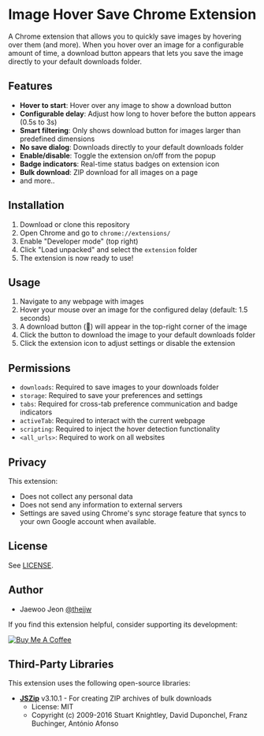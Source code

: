 # Image Hover Save Chrome Extension

A Chrome extension that allows you to quickly save images by hovering over them (and more). When you hover over an image for a configurable amount of time, a download button appears that lets you save the image directly to your default downloads folder.

## Features

- **Hover to start**: Hover over any image to show a download button
- **Configurable delay**: Adjust how long to hover before the button appears (0.5s to 3s)
- **Smart filtering**: Only shows download button for images larger than predefined dimensions
- **No save dialog**: Downloads directly to your default downloads folder
- **Enable/disable**: Toggle the extension on/off from the popup
- **Badge indicators**: Real-time status badges on extension icon
- **Bulk download**: ZIP download for all images on a page
- and more..

## Installation

1. Download or clone this repository
2. Open Chrome and go to `chrome://extensions/`
3. Enable "Developer mode" (top right)
4. Click "Load unpacked" and select the `extension` folder
5. The extension is now ready to use!

## Usage

1. Navigate to any webpage with images
2. Hover your mouse over an image for the configured delay (default: 1.5 seconds)
3. A download button (💾) will appear in the top-right corner of the image
4. Click the button to download the image to your default downloads folder
5. Click the extension icon to adjust settings or disable the extension

## Permissions

- `downloads`: Required to save images to your downloads folder
- `storage`: Required to save your preferences and settings
- `tabs`: Required for cross-tab preference communication and badge indicators
- `activeTab`: Required to interact with the current webpage
- `scripting`: Required to inject the hover detection functionality
- `<all_urls>`: Required to work on all websites

## Privacy

This extension:
- Does not collect any personal data
- Does not send any information to external servers
- Settings are saved using Chrome's sync storage feature that syncs to your own Google account when available.

## License

See [LICENSE](LICENSE).

## Author

- Jaewoo Jeon [@thejjw](https://github.com/thejjw)

If you find this extension helpful, consider supporting its development:

[![Buy Me A Coffee](https://cdn.buymeacoffee.com/buttons/default-yellow.png)](https://buymeacoffee.com/thejjw)

## Third-Party Libraries

This extension uses the following open-source libraries:

- **[JSZip](https://stuk.github.io/jszip/)** v3.10.1 - For creating ZIP archives of bulk downloads
  - License: MIT
  - Copyright (c) 2009-2016 Stuart Knightley, David Duponchel, Franz Buchinger, António Afonso